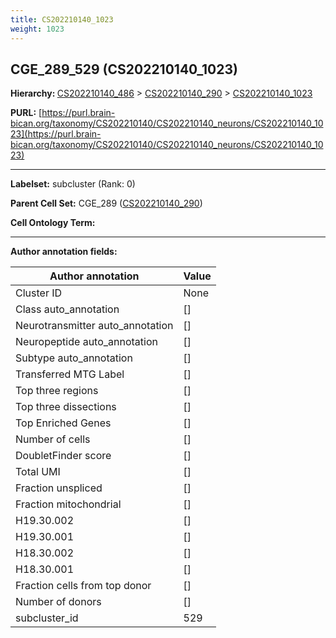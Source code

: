 ```yaml
---
title: CS202210140_1023
weight: 1023
---
```

## CGE_289_529 (CS202210140_1023)
<b>Hierarchy: </b>
[CS202210140_486](../CS202210140_486) >
[CS202210140_290](../CS202210140_290) >
[CS202210140_1023](../CS202210140_1023)

**PURL:** [https://purl.brain-bican.org/taxonomy/CS202210140/CS202210140_neurons/CS202210140_1023](https://purl.brain-bican.org/taxonomy/CS202210140/CS202210140_neurons/CS202210140_1023)

---


**Labelset:** subcluster (Rank: 0)

**Parent Cell Set:** CGE_289 ([CS202210140_290](../CS202210140_290))



**Cell Ontology Term:** 

[MARKER GENES.]: #


---

[TRANSFERRED ANNOTATIONS.]: #


[AUTHOR ANNOTATION FIELDS.]: #


**Author annotation fields:**

| Author annotation | Value |
|-------------------|-------|
|Cluster ID|None|
|Class auto_annotation|[]|
|Neurotransmitter auto_annotation|[]|
|Neuropeptide auto_annotation|[]|
|Subtype auto_annotation|[]|
|Transferred MTG Label|[]|
|Top three regions|[]|
|Top three dissections|[]|
|Top Enriched Genes|[]|
|Number of cells|[]|
|DoubletFinder score|[]|
|Total UMI|[]|
|Fraction unspliced|[]|
|Fraction mitochondrial|[]|
|H19.30.002|[]|
|H19.30.001|[]|
|H18.30.002|[]|
|H18.30.001|[]|
|Fraction cells from top donor|[]|
|Number of donors|[]|
|subcluster_id|529|
